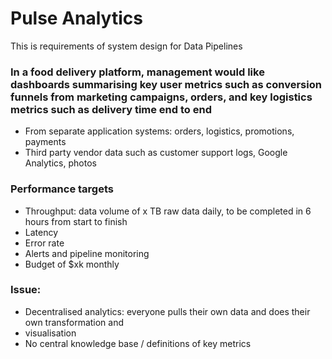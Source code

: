 # Pulse Analytics

This is requirements of system design for Data Pipelines

### In a food delivery platform, management would like dashboards summarising key user metrics such as conversion funnels from marketing campaigns, orders, and key logistics metrics such as delivery time end to end

- From separate application systems: orders, logistics, promotions, payments
- Third party vendor data such as customer support logs, Google Analytics, photos

### Performance targets

- Throughput: data volume of x TB raw data daily, to be completed in 6 hours from start to finish
- Latency
- Error rate
- Alerts and pipeline monitoring
- Budget of $xk monthly

### Issue:

- Decentralised analytics: everyone pulls their own data and does their own transformation and
- visualisation
- No central knowledge base / definitions of key metrics
